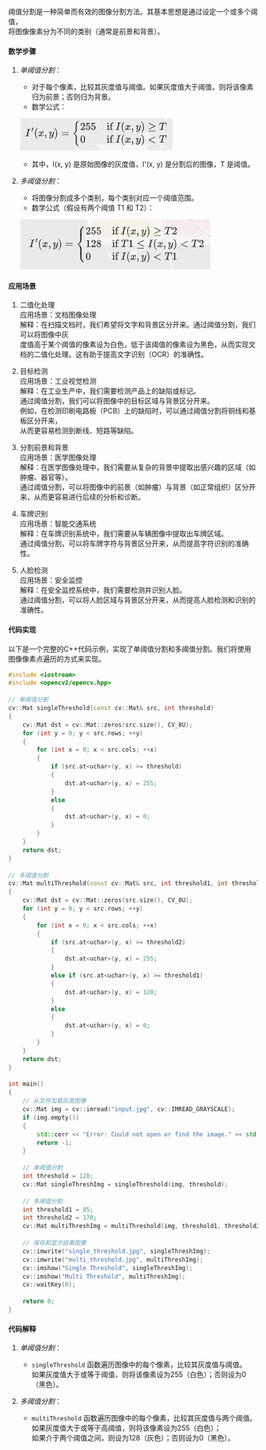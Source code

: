 
阈值分割是一种简单而有效的图像分割方法。其基本思想是通过设定一个或多个阈值，<br>
将图像像素分为不同的类别（通常是前景和背景）。<br>

#### 数学步骤

1. *单阈值分割*：<br>

   - 对于每个像素，比较其灰度值与阈值。如果灰度值大于阈值，则将该像素归为前景；否则归为背景。<br>
   - 数学公式：<br>

    ![单阈值分割](image.png)

   - 其中，I(x, y) 是原始图像的灰度值，I'(x, y) 是分割后的图像，T 是阈值。<br>

2. *多阈值分割*：<br>
   - 将图像分割成多个类别，每个类别对应一个阈值范围。<br>
   - 数学公式（假设有两个阈值 T1 和 T2）：<br>

    ![多阈值分割](image-1.png)

#### 应用场景

1. 二值化处理<br>
应用场景：文档图像处理<br>
解释：在扫描文档时，我们希望将文字和背景区分开来。通过阈值分割，我们可以将图像中灰<br>
度值高于某个阈值的像素设为白色，低于该阈值的像素设为黑色，从而实现文档的二值化处理。这有助于提高文字识别（OCR）的准确性。

2. 目标检测<br>
应用场景：工业视觉检测<br>
解释：在工业生产中，我们需要检测产品上的缺陷或标记。<br>
通过阈值分割，我们可以将图像中的目标区域与背景区分开来。<br>
例如，在检测印刷电路板（PCB）上的缺陷时，可以通过阈值分割将铜线和基板区分开来，<br>
从而更容易检测到断线、短路等缺陷。

3. 分割前景和背景<br>
应用场景：医学图像处理<br>
解释：在医学图像处理中，我们需要从复杂的背景中提取出感兴趣的区域（如肿瘤、器官等）。<br>
通过阈值分割，可以将图像中的前景（如肿瘤）与背景（如正常组织）区分开来，从而更容易进行后续的分析和诊断。

4. 车牌识别<br>
应用场景：智能交通系统<br>
解释：在车牌识别系统中，我们需要从车辆图像中提取出车牌区域。<br>
通过阈值分割，可以将车牌字符与背景区分开来，从而提高字符识别的准确性。<br>

5. 人脸检测<br>
应用场景：安全监控<br>
解释：在安全监控系统中，我们需要检测并识别人脸。<br>
通过阈值分割，可以将人脸区域与背景区分开来，从而提高人脸检测和识别的准确性。


#### 代码实现

以下是一个完整的C++代码示例，实现了单阈值分割和多阈值分割。我们将使用图像像素点遍历的方式来实现。

```cpp
#include <iostream>
#include <opencv2/opencv.hpp>

// 单阈值分割
cv::Mat singleThreshold(const cv::Mat& src, int threshold) 
{
    cv::Mat dst = cv::Mat::zeros(src.size(), CV_8U);
    for (int y = 0; y < src.rows; ++y) 
    {
        for (int x = 0; x < src.cols; ++x) 
        {
            if (src.at<uchar>(y, x) >= threshold) 
            {
                dst.at<uchar>(y, x) = 255;
            }
            else 
            {
                dst.at<uchar>(y, x) = 0;
            }
        }
    }
    return dst;
}

// 多阈值分割
cv::Mat multiThreshold(const cv::Mat& src, int threshold1, int threshold2) 
{
    cv::Mat dst = cv::Mat::zeros(src.size(), CV_8U);
    for (int y = 0; y < src.rows; ++y) 
    {
        for (int x = 0; x < src.cols; ++x) 
        {
            if (src.at<uchar>(y, x) >= threshold2) 
            {
                dst.at<uchar>(y, x) = 255;
            }
            else if (src.at<uchar>(y, x) >= threshold1) 
            {
                dst.at<uchar>(y, x) = 128;
            } 
            else 
            {
                dst.at<uchar>(y, x) = 0;
            }
        }
    }
    return dst;
}

int main() 
{
    // 从文件加载灰度图像
    cv::Mat img = cv::imread("input.jpg", cv::IMREAD_GRAYSCALE);
    if (img.empty()) 
    {
        std::cerr << "Error: Could not open or find the image." << std::endl;
        return -1;
    }

    // 单阈值分割
    int threshold = 128;
    cv::Mat singleThreshImg = singleThreshold(img, threshold);

    // 多阈值分割
    int threshold1 = 85;
    int threshold2 = 170;
    cv::Mat multiThreshImg = multiThreshold(img, threshold1, threshold2);

    // 保存和显示结果图像
    cv::imwrite("single_threshold.jpg", singleThreshImg);
    cv::imwrite("multi_threshold.jpg", multiThreshImg);
    cv::imshow("Single Threshold", singleThreshImg);
    cv::imshow("Multi Threshold", multiThreshImg);
    cv::waitKey(0);

    return 0;
}
```

#### 代码解释

1. *单阈值分割*：<br>
   - `singleThreshold` 函数遍历图像中的每个像素，比较其灰度值与阈值。<br>
   如果灰度值大于或等于阈值，则将该像素设为255（白色）；否则设为0（黑色）。

2. *多阈值分割*：
   - `multiThreshold` 函数遍历图像中的每个像素，比较其灰度值与两个阈值。<br>
   如果灰度值大于或等于高阈值，则将该像素设为255（白色）；<br>
   如果介于两个阈值之间，则设为128（灰色）；否则设为0（黑色）。
